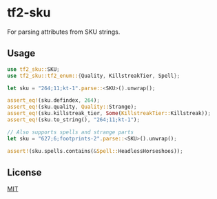# tf2-sku

For parsing attributes from SKU strings.

## Usage

```rust
use tf2_sku::SKU;
use tf2_sku::tf2_enum::{Quality, KillstreakTier, Spell};

let sku = "264;11;kt-1".parse::<SKU>().unwrap();

assert_eq!(sku.defindex, 264);
assert_eq!(sku.quality, Quality::Strange);
assert_eq!(sku.killstreak_tier, Some(KillstreakTier::Killstreak));
assert_eq!(sku.to_string(), "264;11;kt-1");

// Also supports spells and strange parts
let sku = "627;6;footprints-2".parse::<SKU>().unwrap();

assert!(sku.spells.contains(&Spell::HeadlessHorseshoes));
```

## License

[MIT](https://github.com/juliarose/tf2-sku/blob/master/LICENSE)